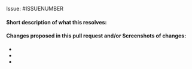 Issue: #ISSUENUMBER

<!-- Add the issue number that is fixed by this PR (In the form Issue: 123) -->
<!-- remove these comment lines-->

#### Short description of what this resolves:



#### Changes proposed in this pull request and/or Screenshots of changes:

-
-
-

